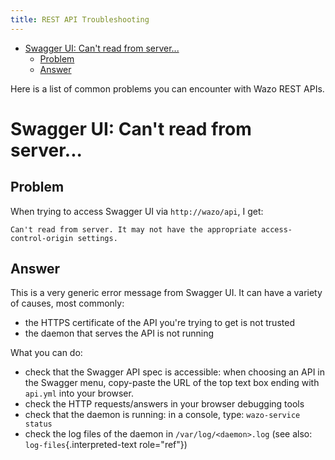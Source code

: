 ```yaml
---
title: REST API Troubleshooting
---
```


-   [Swagger UI: Can\'t read from
    server\...](#swagger-ui-cant-read-from-server...)
    -   [Problem](#problem)
    -   [Answer](#answer)

Here is a list of common problems you can encounter with Wazo REST APIs.

Swagger UI: Can\'t read from server\...
=======================================

Problem
-------

When trying to access Swagger UI via `http://wazo/api`, I get:

    Can't read from server. It may not have the appropriate access-control-origin settings.

Answer
------

This is a very generic error message from Swagger UI. It can have a
variety of causes, most commonly:

-   the HTTPS certificate of the API you\'re trying to get is not
    trusted
-   the daemon that serves the API is not running

What you can do:

-   check that the Swagger API spec is accessible: when choosing an API
    in the Swagger menu, copy-paste the URL of the top text box ending
    with `api.yml` into your browser.
-   check the HTTP requests/answers in your browser debugging tools
-   check that the daemon is running: in a console, type:
    `wazo-service status`
-   check the log files of the daemon in `/var/log/<daemon>.log` (see
    also: `log-files`{.interpreted-text role="ref"})

